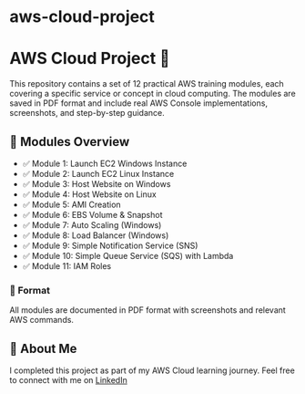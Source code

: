 # aws-cloud-project
# AWS Cloud Project 🚀

This repository contains a set of 12 practical AWS training modules, each covering a specific service or concept in cloud computing. The modules are saved in PDF format and include real AWS Console implementations, screenshots, and step-by-step guidance.

## 📁 Modules Overview

- ✅ Module 1: Launch EC2 Windows Instance
- ✅ Module 2: Launch EC2 Linux Instance
- ✅ Module 3: Host Website on Windows
- ✅ Module 4: Host Website on Linux
- ✅ Module 5: AMI Creation
- ✅ Module 6: EBS Volume & Snapshot
- ✅ Module 7: Auto Scaling (Windows)
- ✅ Module 8: Load Balancer (Windows)
- ✅ Module 9: Simple Notification Service (SNS)
- ✅ Module 10: Simple Queue Service (SQS) with Lambda
- ✅ Module 11: IAM Roles

### 📎 Format
All modules are documented in PDF format with screenshots and relevant AWS commands.

## 💼 About Me

I completed this project as part of my AWS Cloud learning journey. Feel free to connect with me on [LinkedIn](https://www.linkedin.com/in/0xkrayush/)


